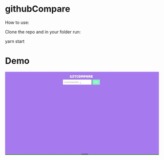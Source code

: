 # githubCompare


How to use:

Clone the repo and in your folder run:

yarn start

# Demo
![](src/demo/githubCompare5.gif)
